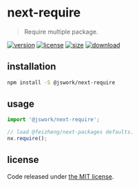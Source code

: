 # next-require
> Require multiple package.

[![version][version-image]][version-url]
[![license][license-image]][license-url]
[![size][size-image]][size-url]
[![download][download-image]][download-url]

## installation
```bash
npm install -S @jswork/next-require
```

## usage
```js
import '@jswork/next-require';

// load @feizheng/next-packages defaults.
nx.require();
```

## license
Code released under [the MIT license](https://github.com/afeiship/next-require/blob/master/LICENSE.txt).

[version-image]: https://img.shields.io/npm/v/@jswork/next-require
[version-url]: https://npmjs.org/package/@jswork/next-require

[license-image]: https://img.shields.io/npm/l/@jswork/next-require
[license-url]: https://github.com/afeiship/next-require/blob/master/LICENSE.txt

[size-image]: https://img.shields.io/bundlephobia/minzip/@jswork/next-require
[size-url]: https://github.com/afeiship/next-require/blob/master/dist/next-require.min.js

[download-image]: https://img.shields.io/npm/dm/@jswork/next-require
[download-url]: https://www.npmjs.com/package/@jswork/next-require
